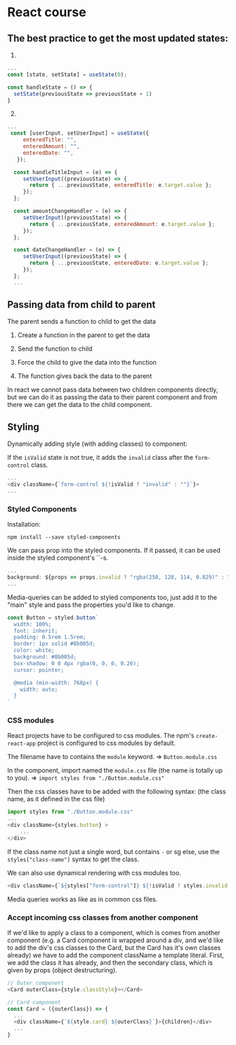 # React course

## The best practice to get the most updated states:

1. 

```js
...
const [state, setState] = useState(0);

const handleState = () => {
  setState(previousState => previousState + 1)
}
```

2. 
```js
...
 const [userInput, setUserInput] = useState({
     enteredTitle: "",
     enteredAmount: "",
     enteredDate: "",
   });

  const handleTitleInput = (e) => {
     setUserInput((previousState) => {
       return { ...previousState, enteredTitle: e.target.value };
     });
  };

  const amountChangeHandler = (e) => {
     setUserInput((previousState) => {
       return { ...previousState, enteredAmount: e.target.value };
     });
  };

  const dateChangeHandler = (e) => {
     setUserInput((previousState) => {
       return { ...previousState, enteredDate: e.target.value };
     });
  };
  ...
```

## Passing data from child to parent

The parent sends a function to child to get the data

1. Create a function in the parent to get the data

2. Send the function to child

3. Force the child to give the data into the function

4. The function gives back the data to the parent

In react we cannot pass data between two children components directly, but we can do it as passing the data to their parent component and from there we can get the data to the child component.

## Styling

Dynamically adding style (with adding classes) to component:

If the `isValid` state is not true, it adds the `invalid` class after the `form-control` class.

```js
...
<div className={`form-control ${!isValid ? "invalid" : ""}`}>
...
```

### Styled Components

Installation:

`npm install --save styled-components`

We can pass prop into the styled components. If it passed, it can be used inside the styled component's ``-s.

```js
...
background: ${props => props.invalid ? "rgba(250, 128, 114, 0.829)" : "transparent"};
...
```

Media-queries can be added to styled components too, just add it to the "main" style and pass the properties you'd like to change.

```js
const Button = styled.button`
  width: 100%;
  font: inherit;
  padding: 0.5rem 1.5rem;
  border: 1px solid #8b005d;
  color: white;
  background: #8b005d;
  box-shadow: 0 0 4px rgba(0, 0, 0, 0.26);
  cursor: pointer;

  @media (min-width: 768px) {
    width: auto;
  }
`
```

### CSS modules

React projects have to be configured to css modules. The npm's `create-react-app` project is configured to css modules by default.

The filename have to contains the `module` keyword. => `Button.module.css`

In the component, import named the `module.css` file (the name is totally up to you). => `import styles from "./Button.module.css"`

Then the css classes have to be added with the following syntax: (the class name, as it defined in the css file)

```js
import styles from "./Button.module.css"
...
<div className={styles.button} >
    ...
</div>    
```

If the class name not just a single word, but contains `-` or sg else, use the `styles["class-name"]` syntax to get the class.

We can also use dynamical rendering with css modules too.

```js
<div className={`${styles["form-control"]} ${!isValid ? styles.invalid : null}`}> ...
```

Media queries works as like as in common css files.


### Accept incoming css classes from another component

If we'd like to apply a class to a component, which is comes from another component (e.g. a Card component is wrapped around a div, and we'd like to add the div's css classes to the Card, but the Card has it's own classes already) we have to add the component className a template literal. First, we add the class it has already, and then the secondary class, which is given by props (object destructuring).

```js
// Outer component
<Card outerClass={style.classStyle}></Card>

// Card component
const Card = ({outerClass}) => {
  ...
  <div className={`${style.card} ${outerClass}`}>{children}</div>
  ...
}


```